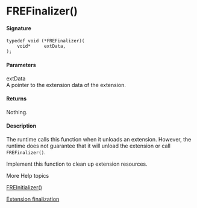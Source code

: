 # FREFinalizer()

#### Signature

    typedef void (*FREFinalizer)(
        void*     extData,
    );

#### Parameters

extData  
A pointer to the extension data of the extension.

#### Returns

Nothing.

#### Description

The runtime calls this function when it unloads an extension. However, the
runtime does not guarantee that it will unload the extension or call
`FREFinalizer()`.

Implement this function to clean up extension resources.

More Help topics

[FREInitializer()](./freinitializer.md)

[Extension finalization](../../coding-the-native-side-with-c/extension-finalization.md)
